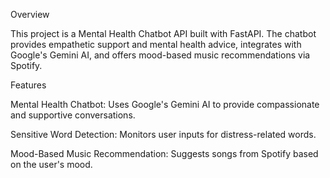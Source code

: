 Overview

This project is a Mental Health Chatbot API built with FastAPI. The chatbot provides empathetic support and mental health advice, integrates with Google's Gemini AI, and offers mood-based music recommendations via Spotify.

Features

Mental Health Chatbot: Uses Google's Gemini AI to provide compassionate and supportive conversations.

Sensitive Word Detection: Monitors user inputs for distress-related words.

Mood-Based Music Recommendation: Suggests songs from Spotify based on the user's mood.
